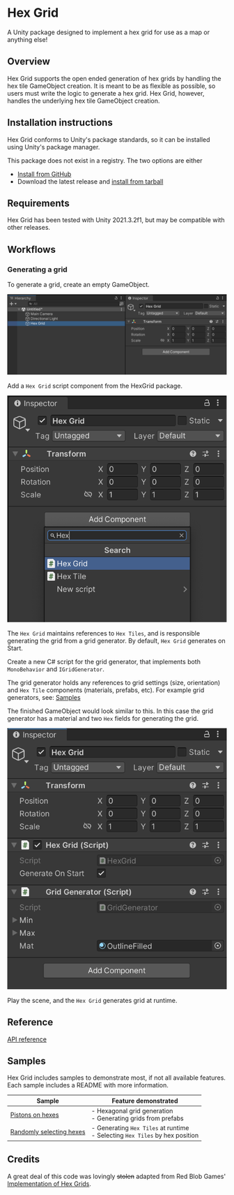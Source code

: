# Hex Grid

A Unity package designed to implement a hex grid for use as a map or anything else!

## Overview

Hex Grid supports the open ended generation of hex grids by handling the hex tile GameObject creation. It is meant to be
as flexible as possible, so users must write the logic to generate a hex grid. Hex Grid, however, handles the underlying
hex tile GameObject creation.

## Installation instructions

Hex Grid conforms to Unity's package standards, so it can be installed using Unity's package manager.

This package does not exist in a registry. The two options are either
* [Install from GitHub](https://docs.unity3d.com/Manual/upm-ui-giturl.html)
* Download the latest release and [install from tarball](https://docs.unity3d.com/Manual/upm-ui-tarball.html)

## Requirements

Hex Grid has been tested with Unity 2021.3.2f1, but may be compatible with other releases.

## Workflows

### Generating a grid

To generate a grid, create an empty GameObject.

![new hex grid object](https://github.com/MichaelJBradley/hex-grid-docs/blob/main/images/readme/workflow/new-hex-grid-gameobject.png?raw=true)

Add a `Hex Grid` script component from the HexGrid package.

![add hex grid script](https://github.com/MichaelJBradley/hex-grid-docs/blob/main/images/readme/workflow/add-hex-grid-script.png?raw=true)

The `Hex Grid` maintains references to `Hex Tiles`, and is responsible generating the grid from a grid generator. By
default, `Hex Grid` generates on Start.

Create a new C# script for the grid generator, that implements both `MonoBehavior` and `IGridGenerator`.

The grid generator holds any references to grid settings (size, orientation) and `Hex Tile` components (materials, prefabs, etc). For example grid generators, see: [Samples](#samples)

The finished GameObject would look similar to this. In this case the grid generator has a material and two `Hex`
fields for generating the grid.

![completed hex grid](https://github.com/MichaelJBradley/hex-grid-docs/blob/main/images/readme/workflow/completed-hex-grid-gameobject.png?raw=true)

Play the scene, and the `Hex Grid` generates grid at runtime.

## Reference

[API reference](https://michaeljbradley.github.io/hex-grid-docs/index.html)

## Samples

Hex Grid includes samples to demonstrate most, if not all available features. Each sample includes a README with more
information.

| Sample | Feature demonstrated |
| - | - |
| [Pistons on hexes](https://github.com/MichaelJBradley/hex-grid/tree/master/Samples%7E/PistonsOnHexes) | - Hexagonal grid generation<br> - Generating grids from prefabs |
| [Randomly selecting hexes](https://github.com/MichaelJBradley/hex-grid/tree/master/Samples%7E/RandomlySelectingHexes) | - Generating `Hex Tiles` at runtime<br> - Selecting `Hex Tiles` by hex position |

## Credits

A great deal of this code was lovingly ~~stolen~~ adapted from Red Blob Games'
[Implementation of Hex Grids](https://www.redblobgames.com/grids/hexagons/implementation.html).